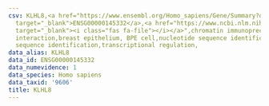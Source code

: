 ```yaml
---
csv: KLHL8,<a href="https://www.ensembl.org/Homo_sapiens/Gene/Summary?db=core;g=ENSG00000145332"
  target="_blank">ENSG00000145332</a>,<a href="https://www.ncbi.nlm.nih.gov/pubmed/22863008"
  target="_blank"><i class="fas fa-file"></i></a>",chromatin immunoprecipitation assay,direct
  interaction,breast epithelium, BPE cell,nucleotide sequence identification,nucleotide
  sequence identification,transcriptional regulation,
data_alias: KLHL8
data_id: ENSG00000145332
data_numevidence: 1
data_species: Homo sapiens
data_taxid: '9606'
title: KLHL8
---
```

